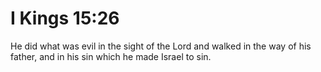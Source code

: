 # I Kings 15:26

He did what was evil in the sight of the Lord and walked in the way of his father, and in his sin which he made Israel to sin.
